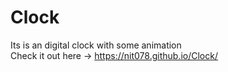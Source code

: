 # Clock
Its is an digital clock with some animation </br>
Check it out here -> https://nit078.github.io/Clock/
